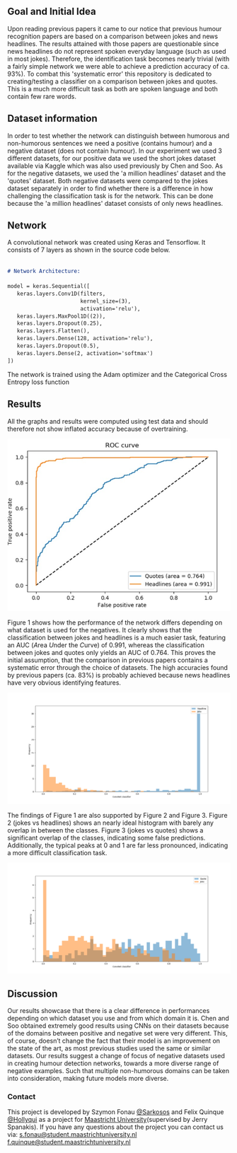 ## Goal and Initial Idea

Upon reading previous papers it came to our notice that previous humour recognition papers are based on a comparison between jokes and news headlines. The results attained with those papers are questionable since news headlines do not represent spoken everyday language (such as used in most jokes). Therefore, the identification task becomes nearly trivial (with a fairly simple network we were able to achieve a prediction accuracy of ca. 93%). To combat this 'systematic error' this repository is dedicated to creating/testing a classifier on a comparison between jokes and quotes. This is a much more difficult task as both are spoken language and both contain few rare words.  

## Dataset information

In order to test whether the network can distinguish between humorous and non-humorous sentences we need a positive (contains humour) and a negative dataset (does not contain humour). In our experiment we used 3 different datasets, for our positive data we used the short jokes dataset available via Kaggle which was also used previously by Chen and Soo. As for the negative datasets, we used the 'a million headlines' dataset and the 'quotes' dataset.
Both negative datasets were compared to the jokes dataset separately in order to find whether there is a difference in how challenging the classification task is for the network. This can be done because the 'a million headlines' dataset consists of only news headlines.

## Network

A convolutional network was created using Keras and Tensorflow. It consists of 7 layers as shown in the source code below.

```markdown

# Network Architecture:

model = keras.Sequential([
   keras.layers.Conv1D(filters,
                       kernel_size=(3),
                       activation='relu'),
   keras.layers.MaxPool1D((2)),
   keras.layers.Dropout(0.25),
   keras.layers.Flatten(),
   keras.layers.Dense(128, activation='relu'),
   keras.layers.Dropout(0.5),
   keras.layers.Dense(2, activation='softmax')
])

```
The network is trained using the Adam optimizer and the Categorical Cross Entropy loss function

## Results

All the graphs and results were computed using test data and should therefore not show inflated accuracy because of overtraining.

![Figure 1: roc curve comparison jokes & headlines vs jokes & quotes](roc_curve_joke.jpeg)

Figure 1 shows how the performance of the network differs depending on what dataset is used for the negatives. It clearly shows that the classification between jokes and headlines is a much easier task, featuring an AUC (*A*rea *U*nder the *C*urve) of 0.991, whereas the classification between jokes and quotes only yields an AUC of 0.764. This proves the initial assumption, that the comparison in previous papers contains a systematic error through the choice of datasets. The high accuracies found by previous papers (ca. 83%) is probably achieved because news headlines have very obvious identifying features. 

![Figure 2: histogram jokes vs headlines](histogram_joke_headline.png)

The findings of Figure 1 are also supported by Figure 2 and Figure 3. Figure 2 (jokes vs headlines) shows an nearly ideal histogram with barely any overlap in between the classes. Figure 3 (jokes vs quotes) shows a significant overlap of the classes, indicating some false predictions. Additionally, the typical peaks at 0 and 1 are far less pronounced, indicating a more difficult classification task.

![Figure 3: histogram jokes vs quotes](histogram_joke_quote.png)

## Discussion

Our results showcase that there is a clear difference in performances depending on which dataset you use and from which domain it is. Chen and Soo obtained extremely good results using CNNs on their datasets because of the domains between positive and negative set were very different. This, of course, doesn’t change the fact that their model is an improvement on the state of the art, as most previous studies used the same or similar datasets. Our results suggest a change of focus of negative datasets used in creating humour detection networks, towards a more diverse range of negative examples. Such that multiple non-humorous domains can be taken into consideration, making future models more diverse. 


### Contact

This project is developed by Szymon Fonau [@Sarkosos](https://github.com/Sarkosos) and Felix Quinque [@Hollyqui](https://github.com/Hollyqui) as a project for [Maastricht University](maastrichtuniversity.nl)(supervised by Jerry Spanakis). If you have any questions about the project you can contact us via:
s.fonau@student.maastrichtuniversity.nl
f.quinque@student.maastrichtuniversity.nl
